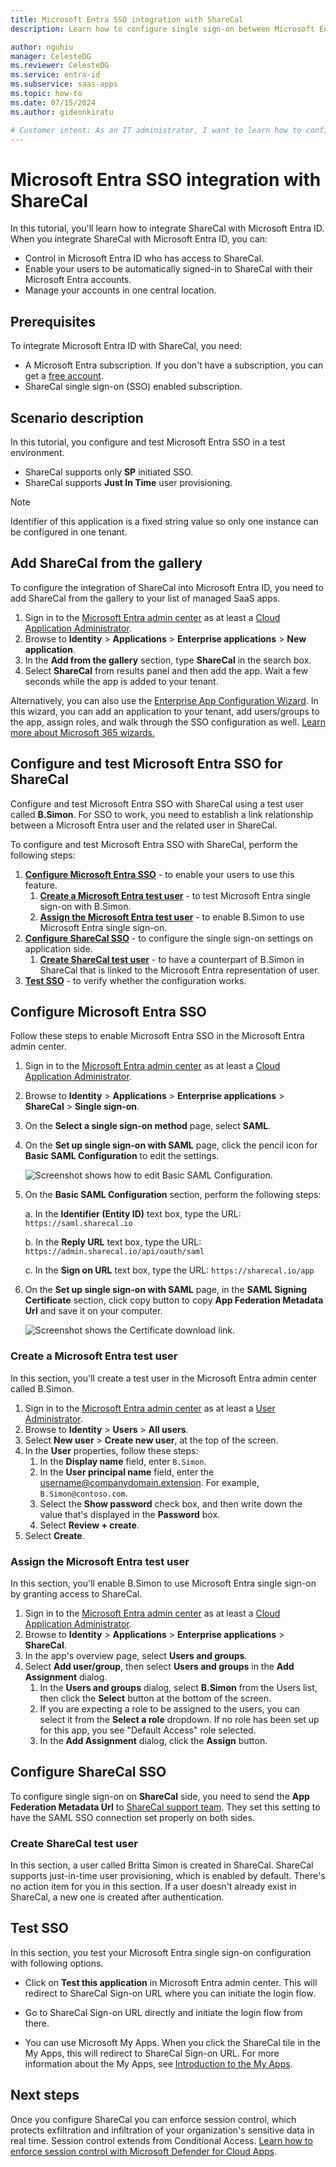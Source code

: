 ```yaml
---
title: Microsoft Entra SSO integration with ShareCal
description: Learn how to configure single sign-on between Microsoft Entra ID and ShareCal.

author: nguhiu
manager: CelesteDG
ms.reviewer: CelesteDG
ms.service: entra-id
ms.subservice: saas-apps
ms.topic: how-to
ms.date: 07/15/2024
ms.author: gideonkiratu

# Customer intent: As an IT administrator, I want to learn how to configure single sign-on between Microsoft Entra ID and ShareCal so that I can control who has access to ShareCal, enable automatic sign-in with Microsoft Entra accounts, and manage my accounts in one central location.
---
```


# Microsoft Entra SSO integration with ShareCal

In this tutorial, you'll learn how to integrate ShareCal with Microsoft Entra ID. When you integrate ShareCal with Microsoft Entra ID, you can:

* Control in Microsoft Entra ID who has access to ShareCal.
* Enable your users to be automatically signed-in to ShareCal with their Microsoft Entra accounts.
* Manage your accounts in one central location.

## Prerequisites

To integrate Microsoft Entra ID with ShareCal, you need:

* A Microsoft Entra subscription. If you don't have a subscription, you can get a [free account](https://azure.microsoft.com/free/).
* ShareCal single sign-on (SSO) enabled subscription.

## Scenario description

In this tutorial, you configure and test Microsoft Entra SSO in a test environment.

* ShareCal supports only **SP** initiated SSO.
* ShareCal supports **Just In Time** user provisioning.

> [!NOTE]
> Identifier of this application is a fixed string value so only one instance can be configured in one tenant.

## Add ShareCal from the gallery

To configure the integration of ShareCal into Microsoft Entra ID, you need to add ShareCal from the gallery to your list of managed SaaS apps.

1. Sign in to the [Microsoft Entra admin center](https://entra.microsoft.com) as at least a [Cloud Application Administrator](~/identity/role-based-access-control/permissions-reference.md#cloud-application-administrator).
1. Browse to **Identity** > **Applications** > **Enterprise applications** > **New application**.
1. In the **Add from the gallery** section, type **ShareCal** in the search box.
1. Select **ShareCal** from results panel and then add the app. Wait a few seconds while the app is added to your tenant.

Alternatively, you can also use the [Enterprise App Configuration Wizard](https://portal.office.com/AdminPortal/home?Q=Docs#/azureadappintegration). In this wizard, you can add an application to your tenant, add users/groups to the app, assign roles, and walk through the SSO configuration as well. [Learn more about Microsoft 365 wizards.](/microsoft-365/admin/misc/azure-ad-setup-guides)

## Configure and test Microsoft Entra SSO for ShareCal

Configure and test Microsoft Entra SSO with ShareCal using a test user called **B.Simon**. For SSO to work, you need to establish a link relationship between a Microsoft Entra user and the related user in ShareCal.

To configure and test Microsoft Entra SSO with ShareCal, perform the following steps:

1. **[Configure Microsoft Entra SSO](#configure-microsoft-entra-sso)** - to enable your users to use this feature.
    1. **[Create a Microsoft Entra test user](#create-a-microsoft-entra-test-user)** - to test Microsoft Entra single sign-on with B.Simon.
    1. **[Assign the Microsoft Entra test user](#assign-the-microsoft-entra-test-user)** - to enable B.Simon to use Microsoft Entra single sign-on.
1. **[Configure ShareCal SSO](#configure-sharecal-sso)** - to configure the single sign-on settings on application side.
    1. **[Create ShareCal test user](#create-sharecal-test-user)** - to have a counterpart of B.Simon in ShareCal that is linked to the Microsoft Entra representation of user.
1. **[Test SSO](#test-sso)** - to verify whether the configuration works.

## Configure Microsoft Entra SSO

Follow these steps to enable Microsoft Entra SSO in the Microsoft Entra admin center.

1. Sign in to the [Microsoft Entra admin center](https://entra.microsoft.com) as at least a [Cloud Application Administrator](~/identity/role-based-access-control/permissions-reference.md#cloud-application-administrator).
1. Browse to **Identity** > **Applications** > **Enterprise applications** > **ShareCal** > **Single sign-on**.
1. On the **Select a single sign-on method** page, select **SAML**.
1. On the **Set up single sign-on with SAML** page, click the pencil icon for **Basic SAML Configuration** to edit the settings.

   ![Screenshot shows how to edit Basic SAML Configuration.](common/edit-urls.png "Basic Configuration")

1. On the **Basic SAML Configuration** section, perform the following steps:

    a. In the **Identifier (Entity ID)** text box, type the URL:
    `https://saml.sharecal.io`

    b. In the **Reply URL** text box, type the URL:
    `https://admin.sharecal.io/api/oauth/saml`

    c. In the **Sign on URL** text box, type the URL:
    `https://sharecal.io/app`

1. On the **Set up single sign-on with SAML** page, in the **SAML Signing Certificate** section, click copy button to copy **App Federation Metadata Url** and save it on your computer.

	![Screenshot shows the Certificate download link.](common/copy-metadataurl.png "Certificate")

### Create a Microsoft Entra test user

In this section, you'll create a test user in the Microsoft Entra admin center called B.Simon.

1. Sign in to the [Microsoft Entra admin center](https://entra.microsoft.com) as at least a [User Administrator](~/identity/role-based-access-control/permissions-reference.md#user-administrator).
1. Browse to **Identity** > **Users** > **All users**.
1. Select **New user** > **Create new user**, at the top of the screen.
1. In the **User** properties, follow these steps:
   1. In the **Display name** field, enter `B.Simon`.  
   1. In the **User principal name** field, enter the username@companydomain.extension. For example, `B.Simon@contoso.com`.
   1. Select the **Show password** check box, and then write down the value that's displayed in the **Password** box.
   1. Select **Review + create**.
1. Select **Create**.

### Assign the Microsoft Entra test user

In this section, you'll enable B.Simon to use Microsoft Entra single sign-on by granting access to ShareCal.

1. Sign in to the [Microsoft Entra admin center](https://entra.microsoft.com) as at least a [Cloud Application Administrator](~/identity/role-based-access-control/permissions-reference.md#cloud-application-administrator).
1. Browse to **Identity** > **Applications** > **Enterprise applications** > **ShareCal**.
1. In the app's overview page, select **Users and groups**.
1. Select **Add user/group**, then select **Users and groups** in the **Add Assignment** dialog.
   1. In the **Users and groups** dialog, select **B.Simon** from the Users list, then click the **Select** button at the bottom of the screen.
   1. If you are expecting a role to be assigned to the users, you can select it from the **Select a role** dropdown. If no role has been set up for this app, you see "Default Access" role selected.
   1. In the **Add Assignment** dialog, click the **Assign** button.

## Configure ShareCal SSO

To configure single sign-on on **ShareCal** side, you need to send the **App Federation Metadata Url** to [ShareCal support team](mailto:support@sharecal.io). They set this setting to have the SAML SSO connection set properly on both sides.

### Create ShareCal test user

In this section, a user called Britta Simon is created in ShareCal. ShareCal supports just-in-time user provisioning, which is enabled by default. There's no action item for you in this section. If a user doesn't already exist in ShareCal, a new one is created after authentication.

## Test SSO 

In this section, you test your Microsoft Entra single sign-on configuration with following options.
 
* Click on **Test this application** in Microsoft Entra admin center. This will redirect to ShareCal Sign-on URL where you can initiate the login flow.
 
* Go to ShareCal Sign-on URL directly and initiate the login flow from there.
 
* You can use Microsoft My Apps. When you click the ShareCal tile in the My Apps, this will redirect to ShareCal Sign-on URL. For more information about the My Apps, see [Introduction to the My Apps](https://support.microsoft.com/account-billing/sign-in-and-start-apps-from-the-my-apps-portal-2f3b1bae-0e5a-4a86-a33e-876fbd2a4510).

## Next steps

Once you configure ShareCal you can enforce session control, which protects exfiltration and infiltration of your organization's sensitive data in real time. Session control extends from Conditional Access. [Learn how to enforce session control with Microsoft Defender for Cloud Apps](/cloud-app-security/proxy-deployment-any-app).